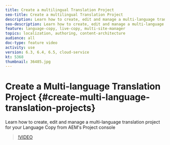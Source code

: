 ```yaml
---
title: Create a multilingual Translation Project
seo-title: Create a multilingual Translation Project
description: Learn how to create, edit and manage a multi-language translation project for your Language Copy from AEM's Project console 
seo-description: Learn how to create, edit and manage a multi-language translation project for your Language Copy from AEM's Project console
feature: language-copy, live-copy, multi-site-manager
topics: localization, authoring, content-architecture
audience: all
doc-type: feature video
activity: use
version: 6.3, 6.4, 6.5, cloud-service
kt: 5368
thumbnail: 36485.jpg
---
```


# Create a Multi-language Translation Project {#create-multi-language-translation-projects}

Learn how to create, edit and manage a multi-language translation project for your Language Copy from AEM's Project console

>[!VIDEO](https://video.tv.adobe.com/v/36485?quality=12&learn=on)
